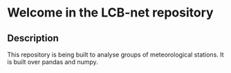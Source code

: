 # Welcome in the LCB-net repository

## Description
This repository is being built to analyse groups of meteorological stations.
It is built over pandas and numpy.

